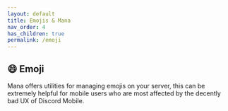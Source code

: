 ```yaml
---
layout: default
title: Emojis & Mana
nav_order: 4
has_children: true
permalink: /emoji
---
```


## :smile: Emoji
Mana offers utilities for managing emojis on your server, this can be extremely helpful for mobile users who are most affected by the decently bad UX of Discord Mobile.